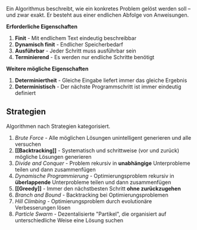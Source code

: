 Ein Algorithmus beschreibt, wie ein konkretes Problem gelöst werden soll – und zwar exakt. Er besteht aus einer endlichen Abfolge von Anweisungen.

**Erforderliche Eigenschaften**
1. **Finit** - Mit endlichem Text eindeutig beschreibbar
2. **Dynamisch finit** - Endlicher Speicherbedarf
3. **Ausführbar** - Jeder Schritt muss ausführbar sein
4. **Terminierend** - Es werden nur endliche Schritte benötigt

**Weitere mögliche Eigenschaften**
1. **Determiniertheit** - Gleiche Eingabe liefert immer das gleiche Ergebnis
2. **Deterministisch** - Der nächste Programmschritt ist immer eindeutig definiert

## Strategien
Algorithmen nach Strategien kategorisiert.

1. *Brute Force* - Alle möglichen Lösungen unintelligent generieren und alle versuchen
2. **[[Backtracking]]** - Systematisch und schrittweise (vor und zurück) mögliche Lösungen generieren
3. *Divide and Conquer* - Problem rekursiv in **unabhängige** Unterprobleme teilen und dann zusammenfügen
4. *Dynamische Programmierung* - Optimierungsproblem rekursiv in **überlappende** Unterprobleme teilen und dann zusammenfügen
5. **[[Greedy]]** - Immer den nächstbesten Schritt **ohne zurückzugehen**
6. *Branch and Bound* - Backtracking bei Optimierungsproblemen
7. *Hill Climbing* - Optimierungsproblem durch evolutionäre Verbesserungen lösen
8. *Particle Swarm* - Dezentalisierte "Partikel", die organisiert auf unterschiedliche Weise eine Lösung suchen